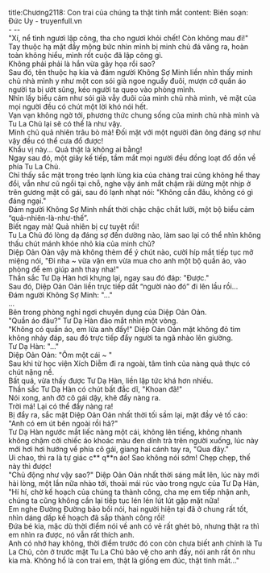 title:Chương2118: Con trai của chúng ta thật tinh mắt
content:
Biên soạn: Đức Uy - truyenfull.vn<br>- --<br>"Xí, nể tình ngươi lập công, tha cho ngươi khỏi chết! Còn không mau đi!"<br>Tay thuộc hạ mặt đầy mộng bức nhìn mình bị minh chủ đá văng ra, hoàn toàn không hiểu, mình rốt cuộc đã lập công gì.<br>Không phải phải là hắn vừa gây họa rồi sao?<br>Sau đó, tên thuộc hạ kia và đám người Không Sợ Minh liền nhìn thấy minh chủ nhà mình y như một con sói già ngoe nguẩy đuôi, mượn cớ quần áo người ta bị ướt sũng, kéo người ta quẹo vào phòng mình.<br>Nhìn lấy biểu cảm như sói già vẫy đuôi của minh chủ nhà mình, vẻ mặt của mọi người đều có chút một lời khó nói hết.<br>Vạn vạn không ngờ tới, phương thức chung sống của minh chủ nhà mình và Tu La Chủ lại sẽ có thể là như vậy.<br>Minh chủ quả nhiên trâu bò mà! Đối mặt với một người đàn ông đáng sợ như vậy đều có thể cưa đổ được!<br>Khẩu vị này... Quả thật là không ai bằng!<br>Ngay sau đó, một giây kế tiếp, tầm mắt mọi người đều đồng loạt đổ dồn về phía Tu La Chủ.<br>Chỉ thấy sắc mặt trong trẻo lạnh lùng kia của chàng trai cũng không hề thay đổi, vẫn như cũ ngồi tại chỗ, nghe vậy ánh mắt chậm rãi dừng một nhịp ở trên gương mặt cô gái, sau đó lạnh nhạt nói: "Không cần đâu, không có gì đáng ngại."<br>Đám người Không Sợ Minh nhất thời chậc chậc chắt lưỡi, một bộ biểu cảm “quả-nhiên-là-như-thế”.<br>Biết ngay mà! Quả nhiên bị cự tuyệt rồi!<br>Tu La Chủ đó lòng dạ đáng sợ đến dường nào, làm sao lại có thể nhìn không thấu chút mánh khóe nhỏ kia của minh chủ?<br>Diệp Oản Oản vậy mà không thèm để ý chút nào, cười híp mắt tiếp tục mở miệng nói, "Đi nha ~ vừa vặn em vừa mua cho anh một bộ quần áo, vào phòng để em giúp anh thay nha!"<br>Thần sắc Tư Dạ Hàn hơi khựng lại, ngay sau đó đáp: "Được."<br>Sau đó, Diệp Oản Oản liền trực tiếp dắt “người nào đó” đi lên lầu rồi...<br>Đám người Không Sợ Minh: "..."<br>...<br>Bên trong phòng nghỉ ngơi chuyên dụng của Diệp Oản Oản.<br>"Quần áo đâu?" Tư Dạ Hàn đảo mắt nhìn một vòng.<br>"Không có quần áo, em lừa anh đấy!" Diệp Oản Oản mặt không đỏ tim không nhảy đáp, sau đó trực tiếp đẩy người ta ngã nhào lên giường.<br>Tư Dạ Hàn: "..."<br>Diệp Oản Oản: "Ôm một cái ~ "<br>Sau khi từ học viện Xích Diễm đi ra ngoài, tâm tình của nàng quả thực có chút nặng nề.<br>Bất quá, vừa thấy được Tư Dạ Hàn, liền lập tức khá hơn nhiều.<br>Thần sắc Tư Dạ Hàn có chút bất đắc dĩ, "Khoan đã!"<br>Nói xong, anh đỡ cô gái dậy, khẽ đẩy nàng ra.<br>Trời má! Lại có thể đẩy nàng ra!<br>Bị đẩy ra, sắc mặt Diệp Oản Oản nhất thời tối sầm lại, mặt đầy vẻ tố cáo: "Anh có em út bên ngoài rồi hả?"<br>Tư Dạ Hàn ngước mắt liếc nàng một cái, không lên tiếng, không nhanh không chậm cởi chiếc áo khoác màu đen dính trà trên người xuống, lúc này mới hơi hơi hướng về phía cô gái, giang hai cánh tay ra, "Qua đây."<br>Ui chao, thì ra là tự giác c** q**n áo! Sao không nói sớm! Chẹp chẹp, thế này thì được!<br>"Chủ động như vậy sao?" Diệp Oản Oản nhất thời sáng mắt lên, lúc này mới hài lòng, một lần nữa nhào tới, thoải mái rúc vào trong ngực của Tư Dạ Hàn, "Hí hí, chờ kế hoạch của chúng ta thành công, cha mẹ em tiếp nhận anh, chúng ta cũng không cần lại tiếp tục lén lén lút lút gặp mặt nữa!<br>Em nghe Đường Đường bảo bối nói, hai người hiện tại đã ở chung rất tốt, nhìn dáng dấp kế hoạch đã sắp thành công rồi!<br>Đứa bé kia, mặc dù thời điểm nói về anh có vẻ rất ghét bỏ, nhưng thật ra thì em nhìn ra được, nó vẫn rất thích anh.<br>Anh có nhớ hay không, thời điểm trước đó con còn chưa biết anh chính là Tu La Chủ, còn ở trước mặt Tu La Chủ bảo vệ cho anh đấy, nói anh rất ôn nhu kia mà. Không hổ là con trai em, thật là giống em đúc, thật tinh mắt..."